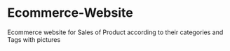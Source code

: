 # Ecommerce-Website
Ecommerce website for Sales of Product according to their categories and Tags with pictures
